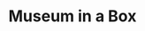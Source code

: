 ---
blog: https://museuminabox.org/blog
facebook: https://facebook.com/hifrommuseuminabox
logohandle: museuminabox
sort: museuminabox
title: Museum in a Box
twitter: https://x.com/_museuminabox
website: https://museuminabox.org/
---
